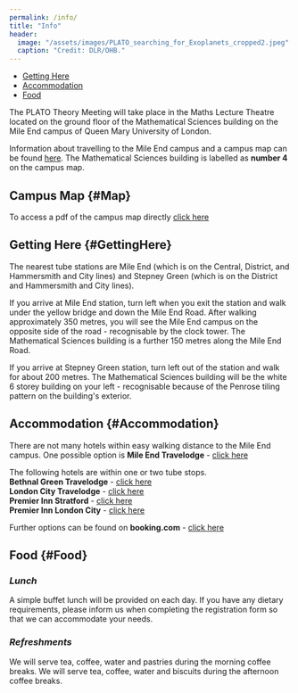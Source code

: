 ```yaml
---
permalink: /info/
title: "Info"
header: 
  image: "/assets/images/PLATO_searching_for_Exoplanets_cropped2.jpeg"
  caption: "Credit: DLR/OHB."
---
```


- [Getting Here](#GettingHere)
- [Accommodation](#Accommodation)
- [Food](#Food)

The PLATO Theory Meeting will take place in the Maths Lecture Theatre located on the ground floor of the Mathematical Sciences building on the Mile End campus of Queen Mary University of London. 

Information about travelling to the Mile End campus and a campus map can be found [here](https://www.qmul.ac.uk/about/howtofindus/mileend/). The Mathematical Sciences building is labelled as **number 4** on the campus map. 

## Campus Map {#Map}
To access a pdf of the campus map directly [click here](https://www.qmul.ac.uk/media/qmul/docs/about/Mile-End-campus-map.pdf) 

## Getting Here {#GettingHere}
The nearest tube stations are Mile End (which is on the Central, District, and Hammersmith and City lines) and Stepney Green (which is on the District and Hammersmith and City lines).

If you arrive at Mile End station, turn left when you exit the station and walk under the yellow bridge and down the Mile End Road. After walking approximately 350 metres, you will see the Mile End campus on the opposite side of the road - recognisable by the clock tower. The Mathematical Sciences building is a further 150 metres along the Mile End Road.

If you arrive at Stepney Green station, turn left out of the station and walk for about 200 metres. The Mathematical Sciences building will be the white 6 storey building on your left - recognisable because of the Penrose tiling pattern on the building's exterior.

## Accommodation {#Accommodation} 

There are not many hotels within easy walking distance to the Mile End campus. One possible option is **Mile End Travelodge** - [click here](https://www.travelodge.co.uk/hotels/673/London-Mile-End-hotel?checkIn=11/01/2026&checkOut=14/01/2026&rooms[0][adults]=1&rooms[0][children]=0) <br>

The following hotels are within one or two tube stops.  <br>
**Bethnal Green Travelodge** - [click here](https://www.travelodge.co.uk/hotels/571/London-Bethnal-Green-hotel?checkIn=11%2F01%2F26&checkOut=14%2F01%2F26&rooms%5B0%5D%5Badults%5D=1&rooms%5B0%5D%5Bchildren%5D=0)  <br>
**London City Travelodge** - [click here](https://www.travelodge.co.uk/hotels/639/London-City-hotel?checkIn=11/01/2026&checkOut=14/01/2026&rooms[0][adults]=1&rooms[0][children]=0)  <br>
**Premier Inn Stratford** - [click here](https://www.premierinn.com/gb/en/hotels/england/greater-london/london/london-stratford.html?ARRdd=11&ARRmm=01&ARRyyyy=2026&NIGHTS=3&ROOMS=1&ADULT1=1&CHILD1=0&COT1=0&INTTYP1=DB) <br>
**Premier Inn London City** - [click here](https://www.premierinn.com/gb/en/hotels/england/greater-london/london/london-city-aldgate.html?ARRdd=11&ARRmm=01&ARRyyyy=2026&NIGHTS=3&ROOMS=1&ADULT1=1&CHILD1=0&COT1=0&INTTYP1=DB)

Further options can be found on **booking.com** - [click here](https://www.booking.com/)

## Food {#Food}

### *Lunch*
A simple buffet lunch will be provided on each day. If you have any dietary requirements, please inform us when completing the registration form so that we can accommodate your needs.

### *Refreshments*
We will serve tea, coffee, water and pastries during the morning coffee breaks. We will serve tea, coffee, water and biscuits during the afternoon coffee breaks.

<!-- 
## Local Interest {#Local}
- Hatfield is just 7 miles from <a href='https://www.enjoystalbans.com/things-to-do/'>St Albans</a>, a historic market town with strong Roman and mediaeval roots. Highlights include St Albans Abbey and the Roman ruins of Verulamium. We plan to arrange transport to St Albans for conference groups to enjoy dinner together. 
- Another Hatfield attraction is the <a href='https://hatfield-house.co.uk'>Hatfield House</a>, built by the Cecil family beside the remains of the original Tudor palace, where Mary I and Elizabeth I spent much of their childhoods. The house is surrounded by formal gardens and a large park.   -->
